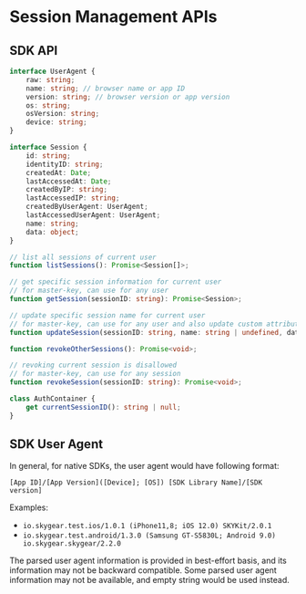 # Session Management APIs

## SDK API
```typescript
interface UserAgent {
    raw: string;
    name: string; // browser name or app ID
    version: string; // browser version or app version
    os: string;
    osVersion: string;
    device: string;
}

interface Session {
    id: string;
    identityID: string;
    createdAt: Date;
    lastAccessedAt: Date;
    createdByIP: string;
    lastAccessedIP: string;
    createdByUserAgent: UserAgent;
    lastAccessedUserAgent: UserAgent;
    name: string;
    data: object;
}

// list all sessions of current user
function listSessions(): Promise<Session[]>;

// get specific session information for current user
// for master-key, can use for any user
function getSession(sessionID: string): Promise<Session>;

// update specific session name for current user
// for master-key, can use for any user and also update custom attributes
function updateSession(sessionID: string, name: string | undefined, data?: object): Promise<void>;

function revokeOtherSessions(): Promise<void>;

// revoking current session is disallowed
// for master-key, can use for any session
function revokeSession(sessionID: string): Promise<void>;

class AuthContainer {
    get currentSessionID(): string | null;
}
```

## SDK User Agent

In general, for native SDKs, the user agent would have following format:
```
[App ID]/[App Version]([Device]; [OS]) [SDK Library Name]/[SDK version]
```

Examples:
- `io.skygear.test.ios/1.0.1 (iPhone11,8; iOS 12.0) SKYKit/2.0.1`
- `io.skygear.test.android/1.3.0 (Samsung GT-S5830L; Android 9.0) io.skygear.skygear/2.2.0`

The parsed user agent information is provided in best-effort basis, and its
information may not be backward compatible.
Some parsed user agent information may not be available, and empty string
would be used instead.
